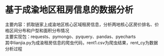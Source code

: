 # 基于成渝地区租房信息的数据分析
主要内容：抓取链家上成渝地区核心区域租房信息，分析两地核心区房价排名、价格区间分布和户型和面积分布情况
<br/>主要实现包：requests、pymongo、pyquery、pandas、pyecharts
<br/>其中lianjia.py为成渝租房信息的爬虫代码，rent1.csv为爬虫结果，rent_cy为数据分析过程
